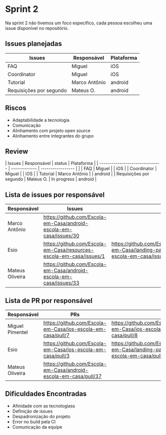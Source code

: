 # Sprint 2

Na sprint 2 não tivemos um foco específico, cada pessoa escolheu uma issue disponível no repositório.

## Issues planejadas

| Issues                  | Responsável   | Plataforma |
| ----------------------- | ------------- | ---------- |
| FAQ                     | Miguel        | iOS        |
| Coordinator             | Miguel        | iOS        |
| Tutorial                | Marco Antônio | android    |
| Requisições por segundo | Mateus O.     | android    |

## Riscos

- Adaptabilidade a tecnologia
- Comunicação
- Alinhamento com projeto open source
- Alinhamento entre integrantes do grupo

## Review

| Issues | Responsável | status | Plataforma |
| ------------------------------- | ------------- | ----------------- | |
| FAQ | Miguel | | iOS |
| Coordinator | Miguel | | iOS |
| Tutorial | Marco Antônio | | android |
| Requisições por segundo | Mateus O. | In progress | android |

## Lista de issues por responsável

| Responsável     | Issues                                                              |                                                                        |                                                                        |
| --------------- | ------------------------------------------------------------------- | ---------------------------------------------------------------------- | ---------------------------------------------------------------------- |
| Marco Antônio   | https://github.com/Escola-em-Casa/android-escola-em-casa/issues/30  |                                                                        |                                                                        |
| Esio            | https://github.com/Escola-em-Casa/resources-escola-em-casa/issues/1 | https://github.com/Escola-em-Casa/landing-page-escola-em-casa/issues/2 | https://github.com/Escola-em-Casa/landing-page-escola-em-casa/issues/3 |
| Mateus Oliveira | https://github.com/Escola-em-Casa/android-escola-em-casa/issues/33  |                                                                        |                                                                        |

## Lista de PR por responsável

| Responsável     | PRs                                                              |                                                                      |     |
| --------------- | ---------------------------------------------------------------- | -------------------------------------------------------------------- | --- |
| Miguel Pimentel | https://github.com/Escola-em-Casa/ios-escola-em-casa/pull/7      | https://github.com/Escola-em-Casa/ios-escola-em-casa/pull/8          |     |
| Esio            | https://github.com/Escola-em-Casa/ios-escola-em-casa/pull/3      | https://github.com/Escola-em-Casa/landing-page-escola-em-casa/pull/4 |     |
| Mateus Oliveira | https://github.com/Escola-em-Casa/android-escola-em-casa/pull/37 |                                                                      |     |

## Dificuldades Encontradas

- Afinidade com as tecnologiass
- Definição de issues
- Despadronização do projeto
- Error no build pela CI
- Comunicação da equipe

